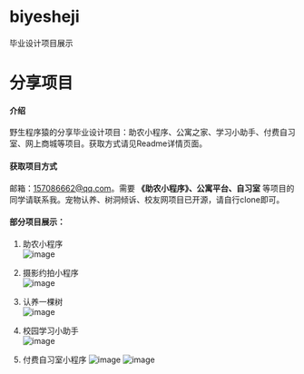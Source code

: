 # biyesheji
毕业设计项目展示

# 分享项目

#### 介绍
野生程序猿的分享毕业设计项目：助农小程序、公寓之家、学习小助手、付费自习室、网上商城等项目。获取方式请见Readme详情页面。

#### 获取项目方式
邮箱：157086662@qq.com。需要 **《助农小程序》、公寓平台、自习室** 等项目的同学请联系我。宠物认养、树洞倾诉、校友网项目已开源，请自行clone即可。

#### 部分项目展示：
1. 助农小程序  
![image](biyesheji/zsnc.jpg)

2. 摄影约拍小程序  
![image](biyesheji/syyp.jpg)

3. 认养一棵树  
![image](biyesheji/ryyks.jpg)

4. 校园学习小助手  
![image](biyesheji/xxzs.jpg)

5. 付费自习室小程序
![image](biyesheji/ffzxs.jpg)
![image](biyesheji/ffzxs2.png)
